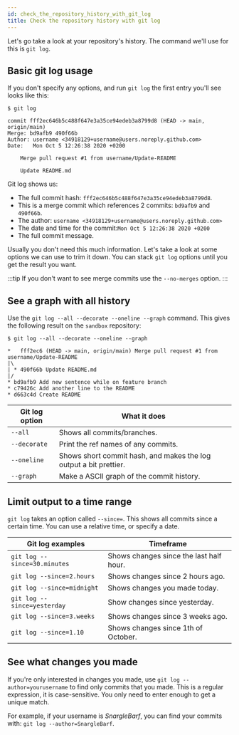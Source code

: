 ```yaml
---
id: check_the_repository_history_with_git_log
title: Check the repository history with git log
---
```


Let's go take a look at your repository's history.
The command we'll use for this is `git log`.

## Basic git log usage

If you don't specify any options, and run `git log` the first entry you'll see looks like this:

```git
$ git log

commit fff2ec646b5c488f647e3a35ce94edeb3a8799d8 (HEAD -> main, origin/main)
Merge: bd9afb9 490f66b
Author: username <34918129+username@users.noreply.github.com>
Date:   Mon Oct 5 12:26:38 2020 +0200

    Merge pull request #1 from username/Update-README

    Update README.md
```

Git log shows us:

- The full commit hash: `fff2ec646b5c488f647e3a35ce94edeb3a8799d8`.
- This is a merge commit which references 2 commits: `bd9afb9` and `490f66b`.
- The author: `username <34918129+username@users.noreply.github.com>`
- The date and time for the commit:`Mon Oct 5 12:26:38 2020 +0200`
- The full commit message.

Usually you don't need this much information.
Let's take a look at some options we can use to trim it down.
You can stack `git log` options until you get the result you want.

:::tip
If you don't want to see merge commits use the `--no-merges` option.
:::

## See a graph with all history

Use the `git log --all --decorate --oneline --graph` command.
This gives the following result on the `sandbox` repository:

```git
$ git log --all --decorate --oneline --graph

*   fff2ec6 (HEAD -> main, origin/main) Merge pull request #1 from username/Update-README
|\
| * 490f66b Update README.md
|/
* bd9afb9 Add new sentence while on feature branch
* c79426c Add another line to the README
* d663c4d Create README
```

| Git log option | What it does                                                      |
| -------------- | ----------------------------------------------------------------- |
| `--all`        | Shows all commits/branches.                                       |
| `--decorate`   | Print the ref names of any commits.                               |
| `--oneline`    | Shows short commit hash, and makes the log output a bit prettier. |
| `--graph`      | Make a ASCII graph of the commit history.                         |

## Limit output to a time range

`git log` takes an option called `--since=`.
This shows all commits since a certain time.
You can use a relative time, or specify a date.

| Git log examples             | Timeframe                               |
| ---------------------------- | --------------------------------------- |
| `git log --since=30.minutes` | Shows changes since the last half hour. |
| `git log --since=2.hours`    | Shows changes since 2 hours ago.        |
| `git log --since=midnight`   | Shows changes you made today.           |
| `git log --since=yesterday`  | Show changes since yesterday.           |
| `git log --since=3.weeks`    | Shows changes since 3 weeks ago.        |
| `git log --since=1.10`       | Shows changes since 1th of October.     |

## See what changes you made

If you're only interested in changes you made, use `git log --author=yourusername` to find only commits that you made.
This is a regular expression, it is case-sensitive.
You only need to enter enough to get a unique match.

For example, if your username is _SnargleBarf_, you can find your commits with: `git log --author=SnargleBarf`.
